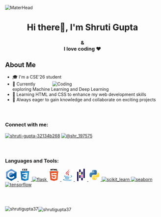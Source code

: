 
![MaterHead](https://github.com/user-attachments/assets/5fa8a837-603e-4acf-975f-768378a84dff)
<h1 align="center">Hi there👋, I'm Shruti Gupta</h1>
<h3 align="center">&<br/>I love coding ❤️</h3>

## About Me
- 🎓 I'm a CSE'26 student
<img align="right" alt="Coding" width="350" src="https://cdn.dribbble.com/users/219482/screenshots/14676444/media/28fa0b64b0454de0d0664e364e4f95fc.gif"><br/>
- 🧠 Currently exploring Machine Learning and Deep Learning
- 🌱 Learning HTML and CSS to enhance my web development skills
- 🚀 Always eager to gain knowledge and collaborate on exciting projects
  

<h3 align="left"><br/><br/>Connect with me:</h3>
<p align="left">
<a href="https://linkedin.com/in/shruti-gupta-32134b268" target="blank"><img align="center" src="https://raw.githubusercontent.com/rahuldkjain/github-profile-readme-generator/master/src/images/icons/Social/linked-in-alt.svg" alt="shruti-gupta-32134b268" height="30"width="40" /></a>
<a href="https://www.hackerrank.com/@shr_197575" target="blank"><img align="center" src="https://raw.githubusercontent.com/rahuldkjain/github-profile-readme-generator/master/src/images/icons/Social/hackerrank.svg" alt="@shr_197575" height="30" width="40" /></a>
</p>

<h3 align="left"><br/><br/>Languages and Tools:</h3>
<p align="left"> <a href="https://www.cprogramming.com/" target="_blank" rel="noreferrer"> <img src="https://raw.githubusercontent.com/devicons/devicon/master/icons/c/c-original.svg" alt="c" width="40" height="40"/> </a> <a href="https://www.w3schools.com/css/" target="_blank" rel="noreferrer"> <img src="https://raw.githubusercontent.com/devicons/devicon/master/icons/css3/css3-original-wordmark.svg" alt="css3" width="40" height="40"/> </a> <a href="https://flask.palletsprojects.com/" target="_blank" rel="noreferrer"> <img src="https://www.vectorlogo.zone/logos/pocoo_flask/pocoo_flask-icon.svg" alt="flask" width="40" height="40"/> </a> <a href="https://www.w3.org/html/" target="_blank" rel="noreferrer"> <img src="https://raw.githubusercontent.com/devicons/devicon/master/icons/html5/html5-original-wordmark.svg" alt="html5" width="40" height="40"/> </a> <a href="https://www.java.com" target="_blank" rel="noreferrer"> <img src="https://raw.githubusercontent.com/devicons/devicon/master/icons/java/java-original.svg" alt="java" width="40" height="40"/> </a> <a href="https://pandas.pydata.org/" target="_blank" rel="noreferrer"> <img src="https://raw.githubusercontent.com/devicons/devicon/2ae2a900d2f041da66e950e4d48052658d850630/icons/pandas/pandas-original.svg" alt="pandas" width="40" height="40"/> </a> <a href="https://www.python.org" target="_blank" rel="noreferrer"> <img src="https://raw.githubusercontent.com/devicons/devicon/master/icons/python/python-original.svg" alt="python" width="40" height="40"/> </a> <a href="https://scikit-learn.org/" target="_blank" rel="noreferrer"> <img src="https://upload.wikimedia.org/wikipedia/commons/0/05/Scikit_learn_logo_small.svg" alt="scikit_learn" width="40" height="40"/> </a> <a href="https://seaborn.pydata.org/" target="_blank" rel="noreferrer"> <img src="https://seaborn.pydata.org/_images/logo-mark-lightbg.svg" alt="seaborn" width="40" height="40"/> </a> <a href="https://www.tensorflow.org" target="_blank" rel="noreferrer"> <img src="https://www.vectorlogo.zone/logos/tensorflow/tensorflow-icon.svg" alt="tensorflow" width="40" height="40"/> </a> </p>

<br/><br/><p><img align="left" src="https://github-readme-stats.vercel.app/api/top-langs?username=shrutigupta37&show_icons=true&locale=en&layout=compact" alt="shrutigupta37" /></p>

<p><img align="center" src="https://github-readme-streak-stats.herokuapp.com/?user=shrutigupta37&" alt="shrutigupta37" /></p>

